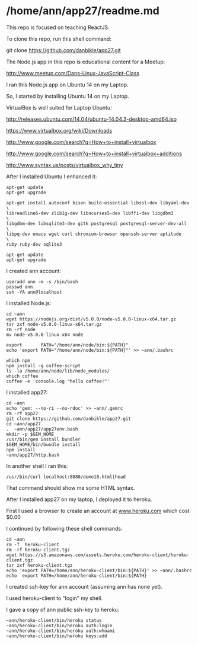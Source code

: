 /home/ann/app27/readme.md
=========================

This repo is focused on teaching ReactJS.

To clone this repo, run this shell command:

git clone https://github.com/danbikle/app27.git

The Node.js app in this repo is educational content for a Meetup:

http://www.meetup.com/Dans-Linux-JavaScript-Class


I ran this Node.js app on Ubuntu 14 on my Laptop.


So,
I started by installing Ubuntu 14 on my Laptop.

VirtualBox is well suited for Laptop Ubuntu:

http://releases.ubuntu.com/14.04/ubuntu-14.04.3-desktop-amd64.iso

https://www.virtualbox.org/wiki/Downloads

http://www.google.com/search?q=How+to+install+virtualbox    

http://www.google.com/search?q=How+to+install+virtualbox+additions

http://www.syntax.us/posts/virtualbox_why_tiny

After I installed Ubuntu I enhanced it:
```
apt-get update
apt-get upgrade

apt-get install autoconf bison build-essential libssl-dev libyaml-dev \
libreadline6-dev zlib1g-dev libncurses5-dev libffi-dev libgdbm3       \
libgdbm-dev libsqlite3-dev gitk postgresql postgresql-server-dev-all  \
libpq-dev emacs wget curl chromium-browser openssh-server aptitude    \
ruby ruby-dev sqlite3

apt-get update
apt-get upgrade
```
I created ann account:
```
useradd ann -m -s /bin/bash
passwd ann
ssh -YA ann@localhost
```
I installed Node.js:
```
cd ~ann
wget https://nodejs.org/dist/v5.0.0/node-v5.0.0-linux-x64.tar.gz
tar zxf node-v5.0.0-linux-x64.tar.gz
rm -rf node
mv node-v5.0.0-linux-x64 node

export       PATH="/home/ann/node/bin:${PATH}"
echo 'export PATH="/home/ann/node/bin:${PATH}"' >> ~ann/.bashrc

which npm
npm install -g coffee-script
ls -la /home/ann/node/lib/node_modules/
which coffee
coffee -e 'console.log "hello coffee!"'
```
I installed app27:
```
cd ~ann
echo 'gem: --no-ri --no-rdoc' >> ~ann/.gemrc
rm -rf app27
git clone https://github.com/danbikle/app27.git
cd ~ann/app27
.  ~ann/app27/app27env.bash
mkdir -p $GEM_HOME
/usr/bin/gem install bundler
$GEM_HOME/bin/bundle install
npm install
~ann/app27/http.bash
```

In another shell I ran this:
```
/usr/bin/curl localhost:8080/demo10.html|head
```
That command should show me some HTML syntax.

After I installed app27 on my laptop, I deployed it to heroku.

First I used a browser to create an account at www.heroku.com  which cost $0.00

I continued by following these shell commands:

```
cd ~ann
rm -f  heroku-client
rm -rf heroku-client.tgz
wget https://s3.amazonaws.com/assets.heroku.com/heroku-client/heroku-client.tgz
tar zxf heroku-client.tgz
echo 'export PATH=/home/ann/heroku-client/bin:${PATH}' >> ~ann/.bashrc
echo  export PATH=/home/ann/heroku-client/bin:${PATH}
```
I created ssh-key for ann account (assuming ann has none yet).

I used heroku-client to "login" my shell.

I gave a copy of ann public ssh-key to heroku:
```
~ann/heroku-client/bin/heroku status
~ann/heroku-client/bin/heroku auth:login
~ann/heroku-client/bin/heroku auth:whoami
~ann/heroku-client/bin/heroku keys:add
``` 


